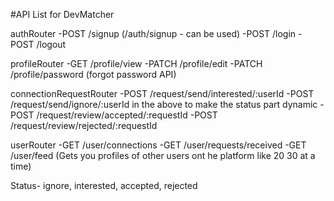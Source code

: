 #API List for DevMatcher

authRouter
-POST /signup (/auth/signup - can be used)
-POST /login
-POST /logout

profileRouter
-GET /profile/view
-PATCH /profile/edit
-PATCH /profile/password (forgot password API)

connectionRequestRouter
-POST /request/send/interested/:userId
-POST /request/send/ignore/:userId
in the above to make the status part dynamic
-POST /request/review/accepted/:requestId
-POST /request/review/rejected/:requestId

userRouter
-GET /user/connections
-GET /user/requests/received
-GET /user/feed  (Gets you profiles of other users ont he platform like 20 30 at a time)



Status- ignore, interested, accepted, rejected

